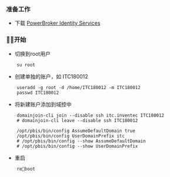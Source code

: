 ### 准备工作

- 下载 [PowerBroker Identity Services](https://github.com/BeyondTrust/pbis-open/releases/download/8.6.0/pbis-open-8.6.0.427.linux.x86_64.deb.sh)

### 开始

- 切换到root用户

```
    su root
```

- 创建单独的账户，如 ITC180012

```
    useradd -g root -d /home/ITC180012 -m ITC180012
    passwd ITC180012
```

- 将新建账户添加到域控中

```
    domainjoin-cli join --disable ssh itc.inventec ITC180012
    # domainjoin-cli leave --disable ssh ITC180012

    /opt/pbis/bin/config AssumeDefaultDomain true
    /opt/pbis/bin/config UserDomainPrefix itc
    # /opt/pbis/bin/config --show AssumeDefaultDomain
    # /opt/pbis/bin/config --show UserDomainPrefix
```

- 重启

```
    reboot
```